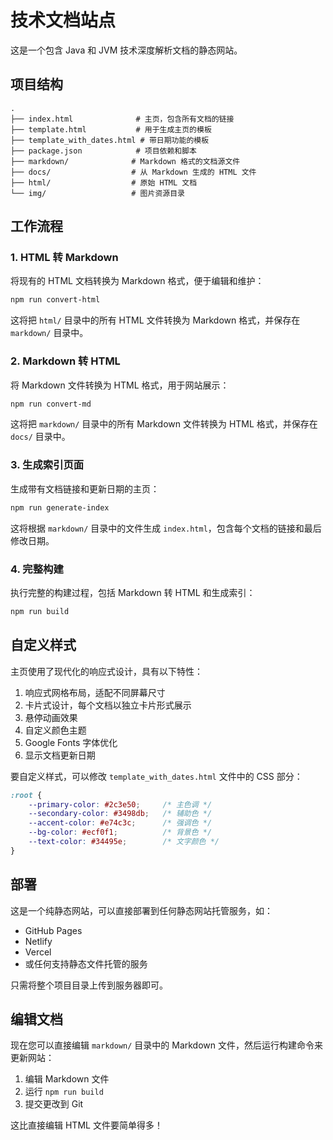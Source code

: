 # 技术文档站点

这是一个包含 Java 和 JVM 技术深度解析文档的静态网站。

## 项目结构

```
.
├── index.html              # 主页，包含所有文档的链接
├── template.html           # 用于生成主页的模板
├── template_with_dates.html # 带日期功能的模板
├── package.json            # 项目依赖和脚本
├── markdown/              # Markdown 格式的文档源文件
├── docs/                  # 从 Markdown 生成的 HTML 文件
├── html/                  # 原始 HTML 文档
└── img/                   # 图片资源目录
```

## 工作流程

### 1. HTML 转 Markdown

将现有的 HTML 文档转换为 Markdown 格式，便于编辑和维护：

```bash
npm run convert-html
```

这将把 `html/` 目录中的所有 HTML 文件转换为 Markdown 格式，并保存在 `markdown/` 目录中。

### 2. Markdown 转 HTML

将 Markdown 文件转换为 HTML 格式，用于网站展示：

```bash
npm run convert-md
```

这将把 `markdown/` 目录中的所有 Markdown 文件转换为 HTML 格式，并保存在 `docs/` 目录中。

### 3. 生成索引页面

生成带有文档链接和更新日期的主页：

```bash
npm run generate-index
```

这将根据 `markdown/` 目录中的文件生成 `index.html`，包含每个文档的链接和最后修改日期。

### 4. 完整构建

执行完整的构建过程，包括 Markdown 转 HTML 和生成索引：

```bash
npm run build
```

## 自定义样式

主页使用了现代化的响应式设计，具有以下特性：

1. 响应式网格布局，适配不同屏幕尺寸
2. 卡片式设计，每个文档以独立卡片形式展示
3. 悬停动画效果
4. 自定义颜色主题
5. Google Fonts 字体优化
6. 显示文档更新日期

要自定义样式，可以修改 `template_with_dates.html` 文件中的 CSS 部分：

```css
:root {
    --primary-color: #2c3e50;     /* 主色调 */
    --secondary-color: #3498db;   /* 辅助色 */
    --accent-color: #e74c3c;      /* 强调色 */
    --bg-color: #ecf0f1;          /* 背景色 */
    --text-color: #34495e;        /* 文字颜色 */
}
```

## 部署

这是一个纯静态网站，可以直接部署到任何静态网站托管服务，如：

- GitHub Pages
- Netlify
- Vercel
- 或任何支持静态文件托管的服务

只需将整个项目目录上传到服务器即可。

## 编辑文档

现在您可以直接编辑 `markdown/` 目录中的 Markdown 文件，然后运行构建命令来更新网站：

1. 编辑 Markdown 文件
2. 运行 `npm run build`
3. 提交更改到 Git

这比直接编辑 HTML 文件要简单得多！